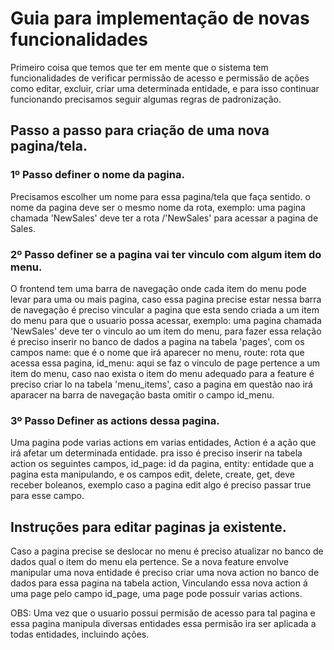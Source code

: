 # Guia para implementação de novas funcionalidades

Primeiro coisa que temos que ter em mente que o sistema tem funcionalidades de verificar permissão de acesso e permissão de ações como editar, excluir, criar uma determinada entidade, e para isso continuar funcionando precisamos seguir algumas regras de padronização.


## Passo a passo para criação de uma nova pagina/tela.


### 1º Passo definer o nome da pagina.

Precisamos escolher um nome para essa pagina/tela que faça sentido. o nome da pagina deve ser o mesmo nome da rota, exemplo: uma pagina chamada 'NewSales' deve ter a rota /'NewSales' para acessar a pagina de Sales.

### 2º Passo definer se a pagina vai ter vinculo com algum item do menu.

O frontend tem uma barra de navegação onde cada item do menu pode levar para uma ou mais pagina, caso essa pagina precise estar nessa barra de navegação é preciso vincular a pagina que esta sendo criada a um item do menu para que o usuario possa acessar, exemplo: uma pagina chamada 'NewSales' deve ter o vinculo ao um item do menu, para fazer essa relação é preciso inserir no banco de dados a pagina na tabela 'pages', com os campos name: que é o nome que irá aparecer no menu, route: rota que acessa essa pagina, id_menu: aqui se faz o vinculo de page pertence a um item do menu, caso nao exista o item do menu adequado para a feature é preciso criar lo na tabela 'menu_items', caso a pagina em questão nao irá aparacer na barra de navegação basta omitir o campo id_menu.

### 3º Passo Definer as actions dessa pagina.

Uma pagina pode varias actions em varias entidades, Action é a ação que irá afetar um determinada entidade. pra isso é preciso inserir na tabela action os seguintes campos, id_page: id da pagina, entity: entidade que a pagina esta manipulando, e os campos edit, delete, create, get, deve receber boleanos, exemplo caso a pagina edit algo é preciso passar true para esse campo.

## Instruções para editar paginas ja existente.

Caso a pagina precise se deslocar no menu é preciso atualizar no banco de dados qual o item do menu ela pertence.
Se a nova feature envolve manipular uma nova entidade é preciso criar uma nova action no banco de dados para essa pagina na tabela action, Vinculando essa nova action á uma page pelo campo id_page, uma page pode possuir varias actions.

OBS: Uma vez que o usuario possui permisão de acesso para tal pagina e essa pagina manipula diversas entidades essa permisão ira ser aplicada a todas entidades, incluindo ações.